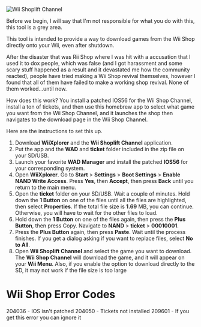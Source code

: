 ![Wii Shoplift Channel](http://transfer.archivete.am/9Qu6m/wiishop.png)

Before we begin, I will say that I'm not responsible for what you do with this, this tool is a grey area.

This tool is intended to provide a way to download games from the Wii Shop directly onto your Wii, even after shutdown.

After the disaster that was Rii Shop where I was hit with a accusation that I used it to dox people, which was false (and I got harassment and some scary stuff happened as a result and it devastated me how the community reacted), people have tried making a Wii Shop revival themselves, however I found that all of them have failed to make a working shop revival. None of them worked...until now.

How does this work? You install a patched IOS56 for the Wii Shop Channel, install a ton of tickets, and then use this homebrew app to select what game you want from the Wii Shop Channel, and it launches the shop then navigates to the download page in the Wii Shop Channel.

Here are the instructions to set this  up.

1.	Download **WiiXplorer** and the **Wii Shoplift Channel** application.
2.	Put the app and the **WAD** and **ticket** folder included in the zip file on your SD/USB.
3.	Launch your favorite **WAD Manager** and install the patched **IOS56** for your corresponding system.
4.	Open **WiiXplorer**. Go to **Start** > **Settings** > **Boot Settings** > **Enable NAND Write Access**. Press **Yes**, then **Accept**, then press **Back** until you return to the main menu.
5.	Open the **ticket** folder on your SD/USB. Wait a couple of minutes. Hold down the **1 Button** on one of the files until all the files are highlighted, then select **Properties**. If the total file size is **1.69** MB, you can continue. Otherwise, you will have to wait for the other files to load.
6.	Hold down the **1 Button** on one of the files again, then press the **Plus Button**, then press Copy. Navigate to **NAND** > **ticket** > **00010001**.
7.	Press the **Plus Button** again, then press **Paste**. Wait until the process finishes. If you get a dialog asking if you want to replace files, select **No to All**.
8.	Open **Wii Shoplift Channel** and select the game you want to download. The **Wii Shop Channel** will download the game, and it will appear on your **Wii Menu**. Also, if you enable the option to download directly to the SD, it may not work if the file size is too large

# Wii Shop Error Codes

204036 - IOS isn't patched
204050 - Tickets not installed
209601 - If you get this error you can ignore it
